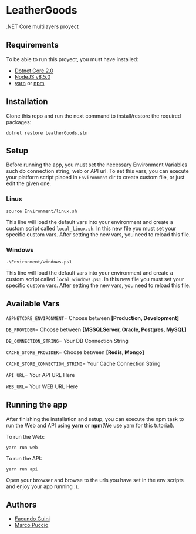 # LeatherGoods
.NET Core multilayers proyect

## Requirements
To be able to run this proyect, you must have installed:
- [Dotnet Core 2.0](https://www.microsoft.com/net/core)
- [NodeJS v8.5.0](https://nodejs.org/es/)
- [yarn](https://yarnpkg.com/lang/en/) or [npm](https://www.npmjs.com/)


## Installation
Clone this repo and run the next command to install/restore the required packages:
```
dotnet restore LeatherGoods.sln
```

## Setup
Before running the app, you must set the necessary Environment Variables such db connection string, web or API url.
To set this vars, you can execute your platform script placed in ```Environment``` dir to create custom file, or just edit the given one.

### Linux
```
source Environment/linux.sh
```
This line will load the default vars into your environment and create a custom script called ```local_linux.sh```. In this new file you must set your specific custom vars.
After setting the new vars, you need to reload this file.

### Windows
```
.\Environment/windows.ps1
```
This line will load the default vars into your environment and create a custom script called ```local_windows.ps1```. In this new file you must set your specific custom vars.
After setting the new vars, you need to reload this file.


## Available Vars

```ASPNETCORE_ENVIRONMENT```= Choose between **[Production, Development]**

```DB_PROVIDER```= Choose between **[MSSQLServer, Oracle, Postgres, MySQL]**

```DB_CONNECTION_STRING```= Your DB Connection String

```CACHE_STORE_PROVIDER```= Choose between **[Redis, Mongo]**

```CACHE_STORE_CONNECTION_STRING```= Your Cache Connection String

```API_URL```= Your API URL Here

```WEB_URL```= Your WEB URL Here



## Running the app

After finishing the installation and setup, you can execute the npm task to run the Web and API using **yarn** or **npm**(We use yarn for this tutorial).

To run the Web:
```
yarn run web
```

To run the API:
```
yarn run api
```

Open your browser and browse to the urls you have set in the env scripts and enjoy your app running :).

## Authors

- [Facundo Guini](https://github.com/fguini)
- [Marco Puccio](https://github.com/marcopuccio)
